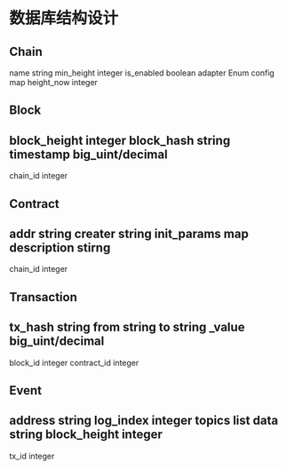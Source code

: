 # 数据库结构设计

## Chain

name string
min_height integer
is_enabled boolean
adapter Enum
config map
height_now integer

## Block
block_height integer
block_hash string
timestamp big_uint/decimal
---
chain_id integer

## Contract
addr string
creater string
init_params map
description stirng
---
chain_id integer

## Transaction

tx_hash string
from string
to string 
_value big_uint/decimal
---
block_id integer
contract_id integer

## Event

address string
log_index integer
topics  list
data string
block_height integer
---
tx_id integer